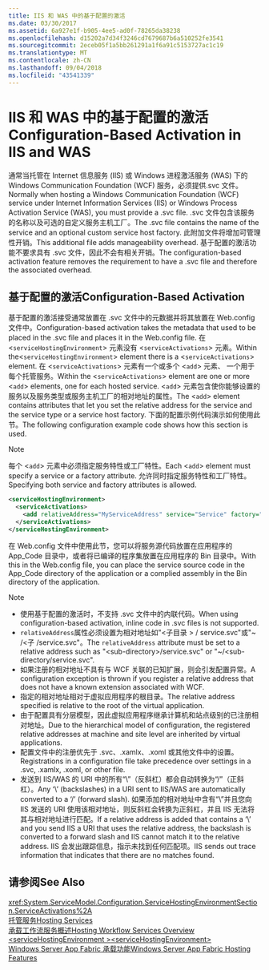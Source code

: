 ```yaml
---
title: IIS 和 WAS 中的基于配置的激活
ms.date: 03/30/2017
ms.assetid: 6a927e1f-b905-4ee5-ad0f-78265da38238
ms.openlocfilehash: d15202a7d34f3246cd7679687b6a510252fe3541
ms.sourcegitcommit: 2eceb05f1a5bb261291a1f6a91c5153727ac1c19
ms.translationtype: MT
ms.contentlocale: zh-CN
ms.lasthandoff: 09/04/2018
ms.locfileid: "43541339"
---
```

# <a name="configuration-based-activation-in-iis-and-was"></a><span data-ttu-id="f06ac-102">IIS 和 WAS 中的基于配置的激活</span><span class="sxs-lookup"><span data-stu-id="f06ac-102">Configuration-Based Activation in IIS and WAS</span></span>
<span data-ttu-id="f06ac-103">通常当托管在 Internet 信息服务 (IIS) 或 Windows 进程激活服务 (WAS) 下的 Windows Communication Foundation (WCF) 服务，必须提供.svc 文件。</span><span class="sxs-lookup"><span data-stu-id="f06ac-103">Normally when hosting a Windows Communication Foundation (WCF) service under Internet Information Services (IIS) or Windows Process Activation Service (WAS), you must provide a .svc file.</span></span> <span data-ttu-id="f06ac-104">.svc 文件包含该服务的名称以及可选的自定义服务主机工厂。</span><span class="sxs-lookup"><span data-stu-id="f06ac-104">The .svc file contains the name of the service and an optional custom service host factory.</span></span> <span data-ttu-id="f06ac-105">此附加文件将增加可管理性开销。</span><span class="sxs-lookup"><span data-stu-id="f06ac-105">This additional file adds manageability overhead.</span></span> <span data-ttu-id="f06ac-106">基于配置的激活功能不要求具有 .svc 文件，因此不会有相关开销。</span><span class="sxs-lookup"><span data-stu-id="f06ac-106">The configuration-based activation feature removes the requirement to have a .svc file and therefore the associated overhead.</span></span>  
  
## <a name="configuration-based-activation"></a><span data-ttu-id="f06ac-107">基于配置的激活</span><span class="sxs-lookup"><span data-stu-id="f06ac-107">Configuration-Based Activation</span></span>  
 <span data-ttu-id="f06ac-108">基于配置的激活接受通常放置在 .svc 文件中的元数据并将其放置在 Web.config 文件中。</span><span class="sxs-lookup"><span data-stu-id="f06ac-108">Configuration-based activation takes the metadata that used to be placed in the .svc file and places it in the Web.config file.</span></span> <span data-ttu-id="f06ac-109">在 <`serviceHostingEnvironment`> 元素没有 <`serviceActivations`> 元素。</span><span class="sxs-lookup"><span data-stu-id="f06ac-109">Within the<`serviceHostingEnvironment`> element there is a <`serviceActivations`> element.</span></span> <span data-ttu-id="f06ac-110">在 <`serviceActivations`> 元素有一个或多个 <`add`> 元素、 一个用于每个托管服务。</span><span class="sxs-lookup"><span data-stu-id="f06ac-110">Within the <`serviceActivations`> element are one or more <`add`> elements, one for each hosted service.</span></span> <span data-ttu-id="f06ac-111"><`add`> 元素包含使你能够设置的服务以及服务类型或服务主机工厂的相对地址的属性。</span><span class="sxs-lookup"><span data-stu-id="f06ac-111">The <`add`> element contains attributes that let you set the relative address for the service and the service type or a service host factory.</span></span> <span data-ttu-id="f06ac-112">下面的配置示例代码演示如何使用此节。</span><span class="sxs-lookup"><span data-stu-id="f06ac-112">The following configuration example code shows how this section is used.</span></span>  
  
> [!NOTE]
>  <span data-ttu-id="f06ac-113">每个 <`add`> 元素中必须指定服务特性或工厂特性。</span><span class="sxs-lookup"><span data-stu-id="f06ac-113">Each <`add`> element must specify a service or a factory attribute.</span></span> <span data-ttu-id="f06ac-114">允许同时指定服务特性和工厂特性。</span><span class="sxs-lookup"><span data-stu-id="f06ac-114">Specifying both service and factory attributes is allowed.</span></span>  
  
```xml  
<serviceHostingEnvironment>  
  <serviceActivations>  
    <add relativeAddress="MyServiceAddress" service="Service" factory="MyServiceHostFactory"/>  
  </serviceActivations>  
</serviceHostingEnvironment>  
```  
  
 <span data-ttu-id="f06ac-115">在 Web.config 文件中使用此节，您可以将服务源代码放置在应用程序的 App_Code 目录中，或者将已编译的程序集放置在应用程序的 Bin 目录中。</span><span class="sxs-lookup"><span data-stu-id="f06ac-115">With this in the Web.config file, you can place the service source code in the App_Code directory of the application or a complied assembly in the Bin directory of the application.</span></span>  
  
> [!NOTE]
>  -   <span data-ttu-id="f06ac-116">使用基于配置的激活时，不支持 .svc 文件中的内联代码。</span><span class="sxs-lookup"><span data-stu-id="f06ac-116">When using configuration-based activation, inline code in .svc files is not supported.</span></span>  
> -   <span data-ttu-id="f06ac-117">`relativeAddress`属性必须设置为相对地址如"\<子目录 > / service.svc"或"~ /\<子 /service.svc"。</span><span class="sxs-lookup"><span data-stu-id="f06ac-117">The `relativeAddress` attribute must be set to a relative address such as "\<sub-directory>/service.svc" or "~/\<sub-directory/service.svc".</span></span>  
> -   <span data-ttu-id="f06ac-118">如果注册的相对地址不具有与 WCF 关联的已知扩展，则会引发配置异常。</span><span class="sxs-lookup"><span data-stu-id="f06ac-118">A configuration exception is thrown if you register a relative address that does not have a known extension associated with WCF.</span></span>  
> -   <span data-ttu-id="f06ac-119">指定的相对地址相对于虚拟应用程序的根目录。</span><span class="sxs-lookup"><span data-stu-id="f06ac-119">The relative address specified is relative to the root of the virtual application.</span></span>  
> -   <span data-ttu-id="f06ac-120">由于配置具有分层模型，因此虚拟应用程序继承计算机和站点级别的已注册相对地址。</span><span class="sxs-lookup"><span data-stu-id="f06ac-120">Due to the hierarchical model of configuration, the registered relative addresses at machine and site level are inherited by virtual applications.</span></span>  
> -   <span data-ttu-id="f06ac-121">配置文件中的注册优先于 .svc、.xamlx、.xoml 或其他文件中的设置。</span><span class="sxs-lookup"><span data-stu-id="f06ac-121">Registrations in a configuration file take precedence over settings in a .svc, .xamlx, .xoml, or other file.</span></span>  
> -   <span data-ttu-id="f06ac-122">发送到 IIS/WAS 的 URI 中的所有“\”（反斜杠）都会自动转换为“/”（正斜杠）。</span><span class="sxs-lookup"><span data-stu-id="f06ac-122">Any ‘\’ (backslashes) in a URI sent to IIS/WAS are automatically converted to a ‘/’ (forward slash).</span></span> <span data-ttu-id="f06ac-123">如果添加的相对地址中含有“\”并且您向 IIS 发送的 URI 使用该相对地址，则反斜杠会转换为正斜杠，并且 IIS 无法将其与相对地址进行匹配。</span><span class="sxs-lookup"><span data-stu-id="f06ac-123">If a relative address is added that contains a ‘\’ and you send IIS a URI that uses the relative address, the backslash is converted to a forward slash and IIS cannot match it to the relative address.</span></span> <span data-ttu-id="f06ac-124">IIS 会发出跟踪信息，指示未找到任何匹配项。</span><span class="sxs-lookup"><span data-stu-id="f06ac-124">IIS sends out trace information that indicates that there are no matches found.</span></span>  
  
## <a name="see-also"></a><span data-ttu-id="f06ac-125">请参阅</span><span class="sxs-lookup"><span data-stu-id="f06ac-125">See Also</span></span>  
 <xref:System.ServiceModel.Configuration.ServiceHostingEnvironmentSection.ServiceActivations%2A>  
 [<span data-ttu-id="f06ac-126">托管服务</span><span class="sxs-lookup"><span data-stu-id="f06ac-126">Hosting Services</span></span>](../../../../docs/framework/wcf/hosting-services.md)  
 [<span data-ttu-id="f06ac-127">承载工作流服务概述</span><span class="sxs-lookup"><span data-stu-id="f06ac-127">Hosting Workflow Services Overview</span></span>](../../../../docs/framework/wcf/feature-details/hosting-workflow-services-overview.md)  
 [<span data-ttu-id="f06ac-128">\<serviceHostingEnvironment ></span><span class="sxs-lookup"><span data-stu-id="f06ac-128">\<serviceHostingEnvironment></span></span>](../../../../docs/framework/configure-apps/file-schema/wcf/servicehostingenvironment.md)  
 [<span data-ttu-id="f06ac-129">Windows Server App Fabric 承载功能</span><span class="sxs-lookup"><span data-stu-id="f06ac-129">Windows Server App Fabric Hosting Features</span></span>](https://go.microsoft.com/fwlink/?LinkId=201276)
